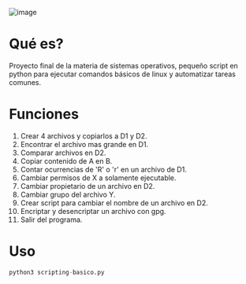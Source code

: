 ![image](https://github.com/user-attachments/assets/a28cccce-ee27-4f17-8259-e8fb4b4bb85e)

# Qué es?
Proyecto final de la materia de sistemas operativos, pequeño script en python para ejecutar comandos básicos de linux y automatizar tareas comunes.

# Funciones
1. Crear 4 archivos y copiarlos a D1 y D2.
2. Encontrar el archivo mas grande en D1.
3. Comparar archivos en D2.
4. Copiar contenido de A en B.
5. Contar ocurrencias de 'R' o 'r' en un archivo de D1.
6. Cambiar permisos de X a solamente ejecutable.
7. Cambiar propietario de un archivo en D2.
8. Cambiar grupo del archivo Y.
9. Crear script para cambiar el nombre de un archivo en D2.
10. Encriptar y desencriptar un archivo con gpg.
11. Salir del programa.

# Uso
```python
python3 scripting-basico.py
```
